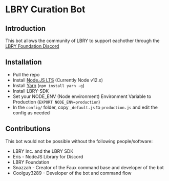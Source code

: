 # LBRY Curation Bot

## Introduction

This bot allows the community of LBRY to support eachother through the [LBRY Foundation Discord](https://discord.gg/UgBhwZ8)


## Installation
* Pull the repo
* Install [Node.JS LTS](https://nodejs.org/) (Currently Node v12.x)
* Install [Yarn](https://yarnpkg.com/) (`npm install yarn -g`)
* Install LBRY-SDK
* Set your NODE_ENV (Node environment) Environment Variable to Production (`EXPORT NODE_ENV=production`)
* In the `config/` folder, copy `_default.js` to `production.js` and edit the config as needed

## Contributions
 
This bot would not be possible without the following people/software:

* LBRY Inc. and the LBRY SDK
* Eris - NodeJS Library for Discord
* LBRY Foundation
* Snazzah - Creator of the Faux command base and developer of the bot
* Coolguy3289 - Developer of the bot and command flow
